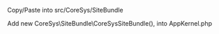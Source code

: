 Copy/Paste into src/CoreSys/SiteBundle

Add new CoreSys\SiteBundle\CoreSysSiteBundle(), into AppKernel.php

